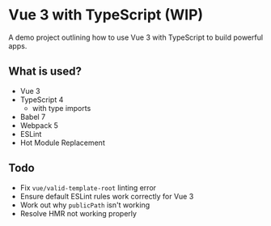 # Vue 3 with TypeScript (WIP)
A demo project outlining how to use Vue 3 with TypeScript to build powerful apps.

## What is used?
- Vue 3
- TypeScript 4
  - with type imports
- Babel 7
- Webpack 5
- ESLint
- Hot Module Replacement

## Todo
- Fix `vue/valid-template-root` linting error
- Ensure default ESLint rules work correctly for Vue 3
- Work out why `publicPath` isn't working
- Resolve HMR not working properly